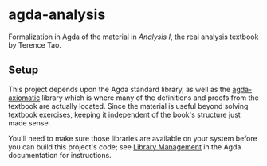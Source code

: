 # agda-analysis

Formalization in Agda of the material in _Analysis I_, the real
analysis textbook by Terence Tao.

## Setup

This project depends upon the Agda standard library, as well as the
[agda-axiomatic](https://github.com/cruhland/agda-axiomatic) library
which is where many of the definitions and proofs from the textbook
are actually located. Since the material is useful beyond solving
textbook exercises, keeping it independent of the book's structure
just made sense.

You'll need to make sure those libraries are available on your system
before you can build this project's code; see [Library
Management](https://agda.readthedocs.io/en/latest/tools/package-system.html)
in the Agda documentation for instructions.
